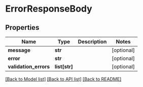 # ErrorResponseBody

## Properties
Name | Type | Description | Notes
------------ | ------------- | ------------- | -------------
**message** | **str** |  | [optional] 
**error** | **str** |  | [optional] 
**validation_errors** | **list[str]** |  | [optional] 

[[Back to Model list]](../README.md#documentation-for-models) [[Back to API list]](../README.md#documentation-for-api-endpoints) [[Back to README]](../README.md)

